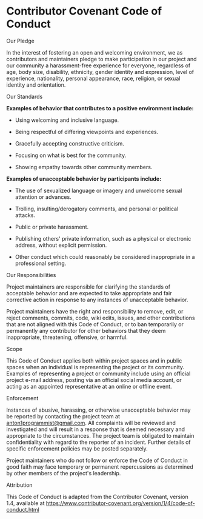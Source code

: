 # Contributor Covenant Code of Conduct

Our Pledge

In the interest of fostering an open and welcoming environment, we as contributors and maintainers pledge to make participation in our project and our community a harassment-free experience for everyone, regardless of age, body size, disability, ethnicity, gender identity and expression, level of experience, nationality, personal appearance, race, religion, or sexual identity and orientation.

Our Standards

**Examples of behavior that contributes to a positive environment include:**

- Using welcoming and inclusive language.

- Being respectful of differing viewpoints and experiences.

- Gracefully accepting constructive criticism.

- Focusing on what is best for the community.

- Showing empathy towards other community members.

**Examples of unacceptable behavior by participants include:**

- The use of sexualized language or imagery and unwelcome sexual attention or advances.

- Trolling, insulting/derogatory comments, and personal or political attacks.

- Public or private harassment.

- Publishing others' private information, such as a physical or electronic address, without explicit permission.

- Other conduct which could reasonably be considered inappropriate in a professional setting.

Our Responsibilities

Project maintainers are responsible for clarifying the standards of acceptable behavior and are expected to take appropriate and fair corrective action in response to any instances of unacceptable behavior.

Project maintainers have the right and responsibility to remove, edit, or reject comments, commits, code, wiki edits, issues, and other contributions that are not aligned with this Code of Conduct, or to ban temporarily or permanently any contributor for other behaviors that they deem inappropriate, threatening, offensive, or harmful.

Scope

This Code of Conduct applies both within project spaces and in public spaces when an individual is representing the project or its community. Examples of representing a project or community include using an official project e-mail address, posting via an official social media account, or acting as an appointed representative at an online or offline event.

Enforcement

Instances of abusive, harassing, or otherwise unacceptable behavior may be reported by contacting the project team at [anton1programmist@gmail.com](mailto:anton1programmist@gmail.com). All complaints will be reviewed and investigated and will result in a response that is deemed necessary and appropriate to the circumstances. The project team is obligated to maintain confidentiality with regard to the reporter of an incident. Further details of specific enforcement policies may be posted separately.

Project maintainers who do not follow or enforce the Code of Conduct in good faith may face temporary or permanent repercussions as determined by other members of the project's leadership.

Attribution

This Code of Conduct is adapted from the Contributor Covenant, version 1.4, available at https://www.contributor-covenant.org/version/1/4/code-of-conduct.html